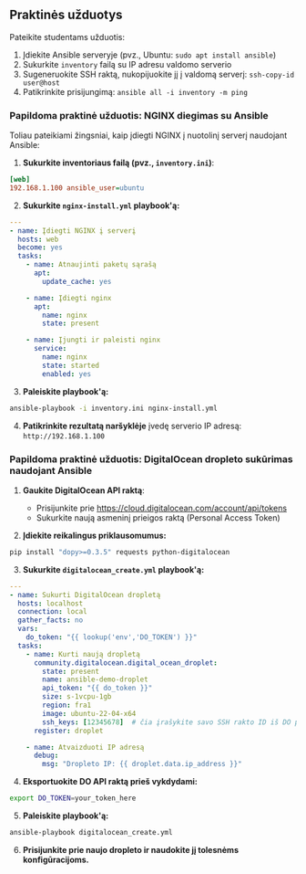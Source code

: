 ## Praktinės užduotys
Pateikite studentams užduotis:
1. Įdiekite Ansible serveryje (pvz., Ubuntu: `sudo apt install ansible`)
2. Sukurkite `inventory` failą su IP adresu valdomo serverio
3. Sugeneruokite SSH raktą, nukopijuokite jį į valdomą serverį: `ssh-copy-id user@host`
4. Patikrinkite prisijungimą: `ansible all -i inventory -m ping`

### Papildoma praktinė užduotis: NGINX diegimas su Ansible
Toliau pateikiami žingsniai, kaip įdiegti NGINX į nuotolinį serverį naudojant Ansible:

1. **Sukurkite inventoriaus failą (pvz., `inventory.ini`)**:
```ini
[web]
192.168.1.100 ansible_user=ubuntu
```

2. **Sukurkite `nginx-install.yml` playbook'ą:**
```yaml
---
- name: Įdiegti NGINX į serverį
  hosts: web
  become: yes
  tasks:
    - name: Atnaujinti paketų sąrašą
      apt:
        update_cache: yes

    - name: Įdiegti nginx
      apt:
        name: nginx
        state: present

    - name: Įjungti ir paleisti nginx
      service:
        name: nginx
        state: started
        enabled: yes
```

3. **Paleiskite playbook'ą:**
```bash
ansible-playbook -i inventory.ini nginx-install.yml
```

4. **Patikrinkite rezultatą naršyklėje** įvedę serverio IP adresą: `http://192.168.1.100`

### Papildoma praktinė užduotis: DigitalOcean dropleto sukūrimas naudojant Ansible

1. **Gaukite DigitalOcean API raktą**:
   - Prisijunkite prie https://cloud.digitalocean.com/account/api/tokens
   - Sukurkite naują asmeninį prieigos raktą (Personal Access Token)

2. **Įdiekite reikalingus priklausomumus:**
```bash
pip install "dopy>=0.3.5" requests python-digitalocean
```

3. **Sukurkite `digitalocean_create.yml` playbook'ą:**
```yaml
---
- name: Sukurti DigitalOcean dropletą
  hosts: localhost
  connection: local
  gather_facts: no
  vars:
    do_token: "{{ lookup('env','DO_TOKEN') }}"
  tasks:
    - name: Kurti naują dropletą
      community.digitalocean.digital_ocean_droplet:
        state: present
        name: ansible-demo-droplet
        api_token: "{{ do_token }}"
        size: s-1vcpu-1gb
        region: fra1
        image: ubuntu-22-04-x64
        ssh_keys: [12345678]  # čia įrašykite savo SSH rakto ID iš DO paskyros
      register: droplet

    - name: Atvaizduoti IP adresą
      debug:
        msg: "Dropleto IP: {{ droplet.data.ip_address }}"
```

4. **Eksportuokite DO API raktą prieš vykdydami:**
```bash
export DO_TOKEN=your_token_here
```

5. **Paleiskite playbook'ą:**
```bash
ansible-playbook digitalocean_create.yml
```

6. **Prisijunkite prie naujo dropleto ir naudokite jį tolesnėms konfigūracijoms.**
```

